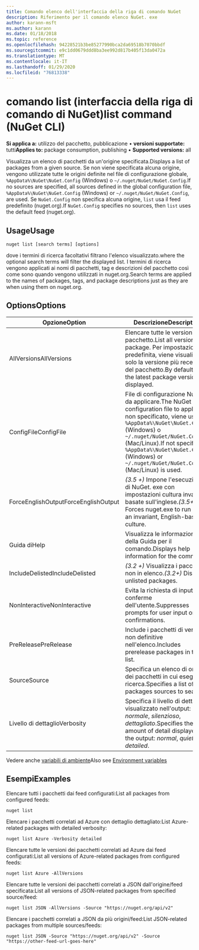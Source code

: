 ```yaml
---
title: Comando elenco dell'interfaccia della riga di comando NuGet
description: Riferimento per il comando elenco NuGet. exe
author: karann-msft
ms.author: karann
ms.date: 01/18/2018
ms.topic: reference
ms.openlocfilehash: 94228521b3be85277990bca2da69518b7070bbdf
ms.sourcegitcommit: e9c1dd0679ddd8ba3ee992d817b405f13da0472a
ms.translationtype: MT
ms.contentlocale: it-IT
ms.lasthandoff: 01/29/2020
ms.locfileid: "76813338"
---
```

# <a name="list-command-nuget-cli"></a><span data-ttu-id="eb57d-103">comando list (interfaccia della riga di comando di NuGet)</span><span class="sxs-lookup"><span data-stu-id="eb57d-103">list command (NuGet CLI)</span></span>

<span data-ttu-id="eb57d-104">**Si applica a:** utilizzo del pacchetto, pubblicazione &bullet; **versioni supportate:** tutti</span><span class="sxs-lookup"><span data-stu-id="eb57d-104">**Applies to:** package consumption, publishing &bullet; **Supported versions:** all</span></span>

<span data-ttu-id="eb57d-105">Visualizza un elenco di pacchetti da un'origine specificata.</span><span class="sxs-lookup"><span data-stu-id="eb57d-105">Displays a list of packages from a given source.</span></span> <span data-ttu-id="eb57d-106">Se non viene specificata alcuna origine, vengono utilizzate tutte le origini definite nel file di configurazione globale, `%AppData%\NuGet\NuGet.Config` (Windows) o `~/.nuget/NuGet/NuGet.Config`.</span><span class="sxs-lookup"><span data-stu-id="eb57d-106">If no sources are specified, all sources defined in the global configuration file, `%AppData%\NuGet\NuGet.Config` (Windows) or `~/.nuget/NuGet/NuGet.Config`, are used.</span></span> <span data-ttu-id="eb57d-107">Se `NuGet.Config` non specifica alcuna origine, `list` usa il feed predefinito (nuget.org).</span><span class="sxs-lookup"><span data-stu-id="eb57d-107">If `NuGet.Config` specifies no sources, then `list` uses the default feed (nuget.org).</span></span>

## <a name="usage"></a><span data-ttu-id="eb57d-108">Usage</span><span class="sxs-lookup"><span data-stu-id="eb57d-108">Usage</span></span>

```cli
nuget list [search terms] [options]
```

<span data-ttu-id="eb57d-109">dove i termini di ricerca facoltativi filtrano l'elenco visualizzato.</span><span class="sxs-lookup"><span data-stu-id="eb57d-109">where the optional search terms will filter the displayed list.</span></span> <span data-ttu-id="eb57d-110">I termini di ricerca vengono applicati ai nomi di pacchetti, tag e descrizioni del pacchetto così come sono quando vengono utilizzati in nuget.org.</span><span class="sxs-lookup"><span data-stu-id="eb57d-110">Search terms are applied to the names of packages, tags, and package descriptions just as they are when using them on nuget.org.</span></span>

## <a name="options"></a><span data-ttu-id="eb57d-111">Options</span><span class="sxs-lookup"><span data-stu-id="eb57d-111">Options</span></span>

| <span data-ttu-id="eb57d-112">Opzione</span><span class="sxs-lookup"><span data-stu-id="eb57d-112">Option</span></span> | <span data-ttu-id="eb57d-113">Descrizione</span><span class="sxs-lookup"><span data-stu-id="eb57d-113">Description</span></span> |
| --- | --- |
| <span data-ttu-id="eb57d-114">AllVersions</span><span class="sxs-lookup"><span data-stu-id="eb57d-114">AllVersions</span></span> | <span data-ttu-id="eb57d-115">Elencare tutte le versioni di un pacchetto.</span><span class="sxs-lookup"><span data-stu-id="eb57d-115">List all versions of a package.</span></span> <span data-ttu-id="eb57d-116">Per impostazione predefinita, viene visualizzata solo la versione più recente del pacchetto.</span><span class="sxs-lookup"><span data-stu-id="eb57d-116">By default, only the latest package version is displayed.</span></span> |
| <span data-ttu-id="eb57d-117">ConfigFile</span><span class="sxs-lookup"><span data-stu-id="eb57d-117">ConfigFile</span></span> | <span data-ttu-id="eb57d-118">File di configurazione NuGet da applicare.</span><span class="sxs-lookup"><span data-stu-id="eb57d-118">The NuGet configuration file to apply.</span></span> <span data-ttu-id="eb57d-119">Se non specificato, viene usato `%AppData%\NuGet\NuGet.Config` (Windows) o `~/.nuget/NuGet/NuGet.Config` (Mac/Linux).</span><span class="sxs-lookup"><span data-stu-id="eb57d-119">If not specified, `%AppData%\NuGet\NuGet.Config` (Windows) or `~/.nuget/NuGet/NuGet.Config` (Mac/Linux) is used.</span></span>|
| <span data-ttu-id="eb57d-120">ForceEnglishOutput</span><span class="sxs-lookup"><span data-stu-id="eb57d-120">ForceEnglishOutput</span></span> | <span data-ttu-id="eb57d-121">*(3.5 +)* Impone l'esecuzione di NuGet. exe con impostazioni cultura invarianti basate sull'inglese.</span><span class="sxs-lookup"><span data-stu-id="eb57d-121">*(3.5+)* Forces nuget.exe to run using an invariant, English-based culture.</span></span> |
| <span data-ttu-id="eb57d-122">Guida di</span><span class="sxs-lookup"><span data-stu-id="eb57d-122">Help</span></span> | <span data-ttu-id="eb57d-123">Visualizza le informazioni della Guida per il comando.</span><span class="sxs-lookup"><span data-stu-id="eb57d-123">Displays help information for the command.</span></span> |
| <span data-ttu-id="eb57d-124">IncludeDelisted</span><span class="sxs-lookup"><span data-stu-id="eb57d-124">IncludeDelisted</span></span> | <span data-ttu-id="eb57d-125">*(3.2 +)* Visualizza i pacchetti non in elenco.</span><span class="sxs-lookup"><span data-stu-id="eb57d-125">*(3.2+)* Display unlisted packages.</span></span> |
| <span data-ttu-id="eb57d-126">NonInteractive</span><span class="sxs-lookup"><span data-stu-id="eb57d-126">NonInteractive</span></span> | <span data-ttu-id="eb57d-127">Evita la richiesta di input o conferme dell'utente.</span><span class="sxs-lookup"><span data-stu-id="eb57d-127">Suppresses prompts for user input or confirmations.</span></span> |
| <span data-ttu-id="eb57d-128">PreRelease</span><span class="sxs-lookup"><span data-stu-id="eb57d-128">PreRelease</span></span> | <span data-ttu-id="eb57d-129">Include i pacchetti di versioni non definitive nell'elenco.</span><span class="sxs-lookup"><span data-stu-id="eb57d-129">Includes prerelease packages in the list.</span></span> |
| <span data-ttu-id="eb57d-130">Source</span><span class="sxs-lookup"><span data-stu-id="eb57d-130">Source</span></span> | <span data-ttu-id="eb57d-131">Specifica un elenco di origini dei pacchetti in cui eseguire la ricerca.</span><span class="sxs-lookup"><span data-stu-id="eb57d-131">Specifies a list of packages sources to search.</span></span> |
| <span data-ttu-id="eb57d-132">Livello di dettaglio</span><span class="sxs-lookup"><span data-stu-id="eb57d-132">Verbosity</span></span> | <span data-ttu-id="eb57d-133">Specifica il livello di dettaglio visualizzato nell'output: *normale*, *silenzioso*, *dettagliato*.</span><span class="sxs-lookup"><span data-stu-id="eb57d-133">Specifies the amount of detail displayed in the output: *normal*, *quiet*, *detailed*.</span></span> |

<span data-ttu-id="eb57d-134">Vedere anche [variabili di ambiente](cli-ref-environment-variables.md)</span><span class="sxs-lookup"><span data-stu-id="eb57d-134">Also see [Environment variables](cli-ref-environment-variables.md)</span></span>

## <a name="examples"></a><span data-ttu-id="eb57d-135">Esempi</span><span class="sxs-lookup"><span data-stu-id="eb57d-135">Examples</span></span>

<span data-ttu-id="eb57d-136">Elencare tutti i pacchetti dai feed configurati:</span><span class="sxs-lookup"><span data-stu-id="eb57d-136">List all packages from configured feeds:</span></span>
```
nuget list
```
<span data-ttu-id="eb57d-137">Elencare i pacchetti correlati ad Azure con dettaglio dettagliato:</span><span class="sxs-lookup"><span data-stu-id="eb57d-137">List Azure-related packages with detailed verbosity:</span></span>
```
nuget list Azure -Verbosity detailed
```
<span data-ttu-id="eb57d-138">Elencare tutte le versioni dei pacchetti correlati ad Azure dai feed configurati:</span><span class="sxs-lookup"><span data-stu-id="eb57d-138">List all versions of Azure-related packages from configured feeds:</span></span>
```
nuget list Azure -AllVersions
```
<span data-ttu-id="eb57d-139">Elencare tutte le versioni dei pacchetti correlati a JSON dall'origine/feed specificata:</span><span class="sxs-lookup"><span data-stu-id="eb57d-139">List all versions of JSON-related packages from specified source/feed:</span></span>
```
nuget list JSON -AllVersions -Source "https://nuget.org/api/v2"
```
<span data-ttu-id="eb57d-140">Elencare i pacchetti correlati a JSON da più origini/feed:</span><span class="sxs-lookup"><span data-stu-id="eb57d-140">List JSON-related packages from multiple sources/feeds:</span></span>
```
nuget list JSON -Source "https://nuget.org/api/v2" -Source "https://other-feed-url-goes-here"
```

